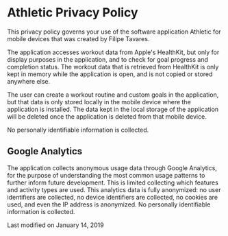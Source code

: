 # Athletic Privacy Policy

This privacy policy governs your use of the software application Athletic for mobile devices that was created by Filipe Tavares.

The application accesses workout data from Apple's HealthKit, but only for display purposes in the application, and to check for goal progress and completion status. The workout data that is retrieved from HealthKit is only kept in memory while the application is open, and is not copied or stored anywhere else.

The user can create a workout routine and custom goals in the application, but that data is only stored locally in the mobile device where the application is installed. The data kept in the local storage of the application will be deleted once the application is deleted from that mobile device.

No personally identifiable information is collected.

## Google Analytics

The application collects anonymous usage data through Google Analytics, for the purpose of understanding the most common usage patterns to further inform future development. This is limited collecting which features and activity types are used. This analytics data is fully anonymized: no user identifiers are collected, no device identifiers are collected, no cookies are used, and even the IP address is anonymized. No personally identifiable information is collected.


Last modified on January 14, 2019
